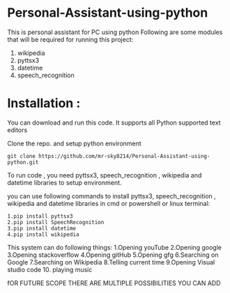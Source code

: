 # Personal-Assistant-using-python

This is personal assistant for PC using python
Following are some modules that will be required for running this project:
  1. wikipedia
  2. pyttsx3
  3. datetime
  4. speech_recognition
  
# Installation :

You can download and run this code. It supports all Python supported text editors

Clone the repo. and setup python environment
```
git clone https://github.com/mr-sky8214/Personal-Assistant-using-python.git

```
To run code , you need pyttsx3, speech_recognition , wikipedia  and datetime libraries to setup environment.

you can use following commands to install pyttsx3, speech_recognition , wikipedia  and datetime  libraries in cmd or powershell or linux terminal:

```
1.pip install pyttsx3
2.pip install SpeechRecognition
3.pip install datetime
4.pip install wikipedia

```

 This system can do following things:
  1.Opening youTube
  2.Opening google
  3.Opening stackoverflow
  4.Opening gitHub
  5.Opening gfg
  6.Searching on Google
  7.Searching on Wikipedia
  8.Telling current time
  9.Opening Visual studio code
  10. playing music
  
 fOR FUTURE SCOPE THERE ARE MULTIPLE POSSIBILITIES YOU CAN ADD
  
 
